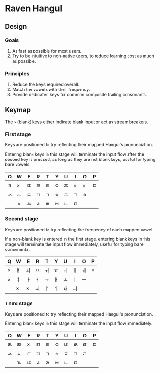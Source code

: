 # Raven Hangul
## Design
### Goals
1. As fast as possible for most users.
2. Try to be intuitive to non-native users, to reduce learning cost as much as possible.

### Principles
1. Reduce the keys required overall.
2. Match the vowels with their frequency.
3. Provide dedicated keys for common composite trailing consonants.

## Keymap
The `×` (blank) keys either indicate blank input or act as stream breakers.

### First stage
Keys are positioned to try reflecting their mapped Hangul's pronunciation.

Entering blank keys in this stage will terminate the input flow after the second key is pressed, as long as they are not blank keys, useful for typing bare vowels.

| Q | W | E | R | T | Y | U | I | O | P |
| - | - | - | - | - | - | - | - | - | - |
| ㆆ | × | ㄸ | ㄹ | ㅌ | ㅇ | ㅉ | × | × | ㅍ |
| ㅆ | ㅅ | ㄷ | ㄲ | ㄱ | ㅎ | ㅈ | ㅋ | ㆁ |
|   | ㅿ | ㆅ | ㅊ | ㅃ | ㅂ | ㄴ | ㅁ |

### Second stage
Keys are positioned to try reflecting the frequency of each mapped vowel.

If a non-blank key is entered in the first stage, entering blank keys in this stage will terminate the input flow immediately, useful for typing bare consonants.

| Q | W | E | R | T | Y | U | I | O | P |
| - | - | - | - | - | - | - | - | - | - |
| × | ㅒ | ㅘ | ㅛ | ㅝ | ㅠ | ㅟ | ㅔ | ㅞ | × |
| × | ㅕ | ㅏ | ㅓ | ㅜ | ㅐ | ㅗ | ㅣ | ㅡ |
|   | × | × | ㅚ | ㅑ | ㅖ | ㅙ | ㅢ |

### Third stage
Keys are positioned to try reflecting their mapped Hangul's pronunciation.

Entering blank keys in this stage will terminate the input flow immediately.

| Q | W | E | R | T | Y | U | I | O | P |
| - | - | - | - | - | - | - | - | - | - |
| ㄽ | ㄻ | × | ㄺ | ㅌ | ㅇ | ㄶ | ㅄ | ㅀ | ㅍ |
| ㅆ | ㅅ | ㄷ | ㄲ | ㄱ | ㅎ | ㅈ | ㅋ | ㄹ |
|  | ㄳ | ㄵ | ㅊ | ㄼ | ㅂ | ㄴ | ㅁ |